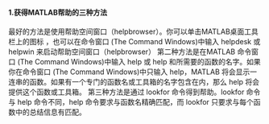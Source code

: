 #### 1.获得MATLAB帮助的三种方法

最好的方法是使用帮助空间窗口（helpbrowser）。你可以单击MATLAB桌面工具栏上的图标 ，也可以在命令窗口 (The Command Windows)中输入 helpdesk 或 helpwin 来启动帮助空间窗口（helpbrowser）
第二种方法是在MATLAB 命令窗口 (The Command Windows)中输入 help 或 help 和所需要的函数的名字。如果你在命令窗口 (The Command Windows)中只输入 help，MATLAB 将会显示一连串的函数。如果有一个专门的函数名或工具箱的名字包含在内，那么 help 将会提供这个函数或工具箱。 
第三种方法是通过 lookfor 命令得到帮助。lookfor 命令与 help 命令不同，help 命令要求与函数名精确匹配，而 lookfor 只要求与每个函数中的总结信息有匹配。